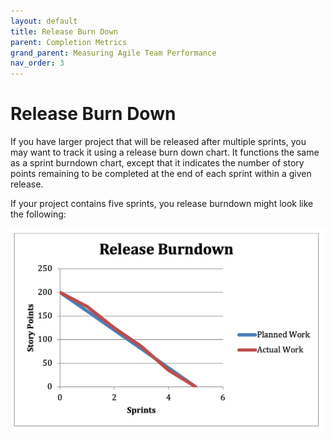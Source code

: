 ```yaml
---
layout: default
title: Release Burn Down
parent: Completion Metrics
grand_parent: Measuring Agile Team Performance
nav_order: 3
---
```


# Release Burn Down

If you have larger project that will be released after multiple sprints, you may want to track it using a release burn down chart. It functions 
the same as a sprint burndown chart, except that it indicates the number of story points remaining to be completed at the end of each sprint within a given release.

If your project contains five sprints, you release burndown might look like the following:

![Release Burndown](../../img/release.png)
